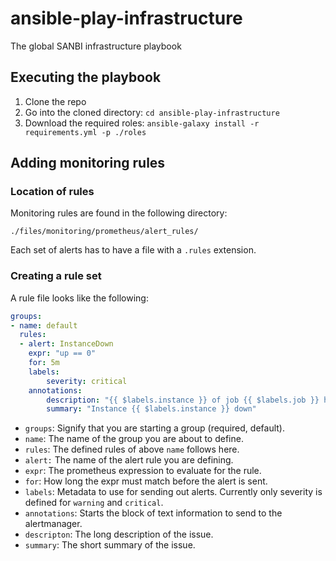 # ansible-play-infrastructure
The global SANBI infrastructure playbook

## Executing the playbook
1. Clone the repo
2. Go into the cloned directory: `cd ansible-play-infrastructure`
3. Download the required roles: `ansible-galaxy install -r requirements.yml -p ./roles`

## Adding monitoring rules

### Location of rules
Monitoring rules are found in the following directory:

```
./files/monitoring/prometheus/alert_rules/
```
Each set of alerts has to have a file with a `.rules` extension.

### Creating a rule set

A rule file looks like the following:

```yaml
groups:
- name: default
  rules:
  - alert: InstanceDown
    expr: "up == 0"
    for: 5m
    labels:
        severity: critical
    annotations:
        description: "{{ $labels.instance }} of job {{ $labels.job }} has been down for more than 5 minutes."
        summary: "Instance {{ $labels.instance }} down"
```

- `groups`: Signify that you are starting a group (required, default).
- `name`: The name of the group you are about to define.
- `rules`: The defined rules of above `name` follows here.
- `alert:` The name of the alert rule you are defining.
- `expr`: The prometheus expression to evaluate for the rule.
- `for`: How long the expr must match before the alert is sent.
- `labels`: Metadata to use for sending out alerts. Currently only severity is defined for `warning` and `critical`.
- `annotations`: Starts the block of text information to send to the alertmanager.
- `descripton`: The long description of the issue.
- `summary`: The short summary of the issue.